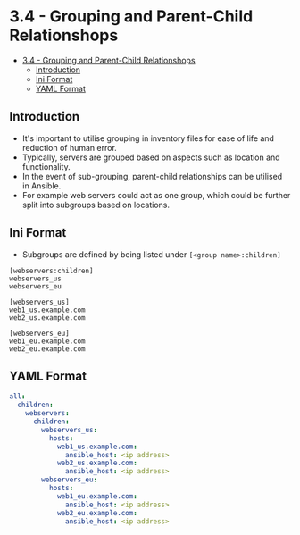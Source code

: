 # 3.4 - Grouping and Parent-Child Relationshops

- [3.4 - Grouping and Parent-Child Relationshops](#34---grouping-and-parent-child-relationshops)
  - [Introduction](#introduction)
  - [Ini Format](#ini-format)
  - [YAML Format](#yaml-format)

## Introduction

- It's important to utilise grouping in inventory files for ease of life and reduction of human error.
- Typically, servers are grouped based on aspects such as location and functionality.
- In the event of sub-grouping, parent-child relationships can be utilised in Ansible.
- For example web servers could act as one group, which could be further split into subgroups based on locations.

## Ini Format

- Subgroups are defined by being listed under `[<group name>:children]`

```shell
[webservers:children]
webservers_us
webservers_eu

[webservers_us]
web1_us.example.com
web2_us.example.com

[webservers_eu]
web1_eu.example.com
web2_eu.example.com
```

## YAML Format

```yaml
all:
  children:
    webservers:
      children:
        webservers_us:
          hosts:
            web1_us.example.com:
              ansible_host: <ip address>
            web2_us.example.com:
              ansible_host: <ip address>
        webservers_eu:
          hosts:
            web1_eu.example.com:
              ansible_host: <ip address>
            web2_eu.example.com:
              ansible_host: <ip address>
```
